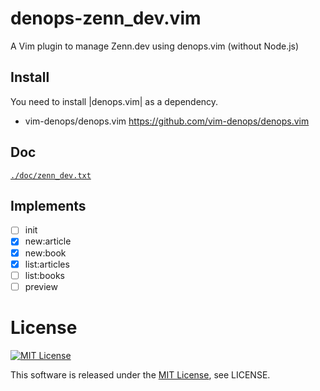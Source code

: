 # denops-zenn_dev.vim

A Vim plugin to manage Zenn.dev using denops.vim (without Node.js)

## Install

You need to install |denops.vim| as a dependency.

- vim-denops/denops.vim https://github.com/vim-denops/denops.vim

## Doc

[`./doc/zenn_dev.txt`](./doc/zenn_dev.txt)

## Implements

- [ ] init
- [x] new:article
- [x] new:book
- [x] list:articles
- [ ] list:books
- [ ] preview

# License

[![MIT License](http://img.shields.io/badge/license-MIT-blue.svg)](http://www.opensource.org/licenses/MIT)

This software is released under the
[MIT License](http://www.opensource.org/licenses/MIT), see LICENSE.
